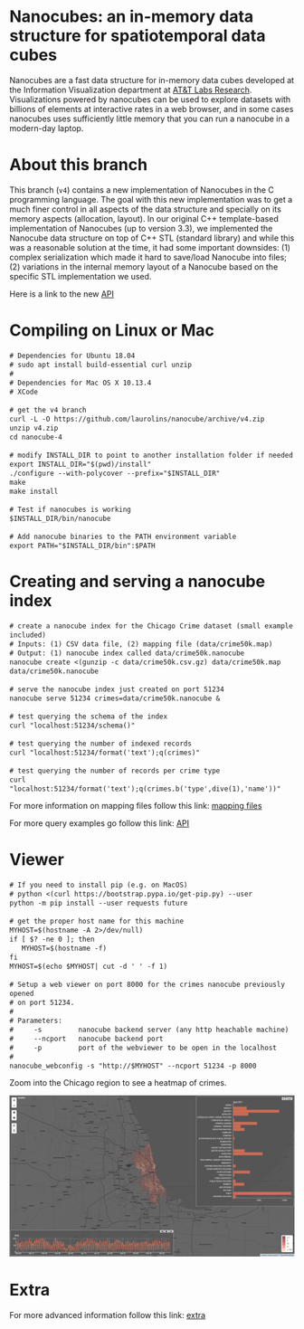 # Nanocubes: an in-memory data structure for spatiotemporal data cubes

Nanocubes are a fast data structure for in-memory data cubes developed at the Information Visualization department at [AT&T Labs Research](http://www.research.att.com). Visualizations powered by nanocubes can be used to explore datasets with billions of elements at interactive rates in a web browser, and in some cases nanocubes uses sufficiently little memory that you can run a nanocube in a modern-day laptop.

# About this branch

This branch (`v4`) contains a new implementation of Nanocubes in the C programming language. The goal with this new implementation was to get a much finer control in all aspects of the data structure and specially on its memory aspects (allocation, layout). In our original C++ template-based implementation of Nanocubes (up to version 3.3), we implemented the Nanocube data structure on top of C++ STL (standard library) and while this was a reasonable solution at the time, it had some important downsides: (1) complex serialization which made it hard to save/load Nanocube into files; (2) variations in the internal memory layout of a Nanocube based on the specific STL implementation we used.

Here is a link to the new [API](/api/README.md)

# Compiling on Linux or Mac

```shell
# Dependencies for Ubuntu 18.04
# sudo apt install build-essential curl unzip
#
# Dependencies for Mac OS X 10.13.4
# XCode

# get the v4 branch
curl -L -O https://github.com/laurolins/nanocube/archive/v4.zip
unzip v4.zip
cd nanocube-4

# modify INSTALL_DIR to point to another installation folder if needed
export INSTALL_DIR="$(pwd)/install"
./configure --with-polycover --prefix="$INSTALL_DIR"
make
make install

# Test if nanocubes is working
$INSTALL_DIR/bin/nanocube

# Add nanocube binaries to the PATH environment variable
export PATH="$INSTALL_DIR/bin":$PATH
```

# Creating and serving a nanocube index

```shell
# create a nanocube index for the Chicago Crime dataset (small example included)
# Inputs: (1) CSV data file, (2) mapping file (data/crime50k.map)
# Output: (1) nanocube index called data/crime50k.nanocube
nanocube create <(gunzip -c data/crime50k.csv.gz) data/crime50k.map data/crime50k.nanocube

# serve the nanocube index just created on port 51234
nanocube serve 51234 crimes=data/crime50k.nanocube &

# test querying the schema of the index
curl "localhost:51234/schema()"

# test querying the number of indexed records
curl "localhost:51234/format('text');q(crimes)"

# test querying the number of records per crime type
curl "localhost:51234/format('text');q(crimes.b('type',dive(1),'name'))"

```

For more information on mapping files follow this link: [mapping files](/MAPPING.md)

For more query examples go follow this link: [API](/api/README.md)

# Viewer

```shell
# If you need to install pip (e.g. on MacOS)
# python <(curl https://bootstrap.pypa.io/get-pip.py) --user
python -m pip install --user requests future

# get the proper host name for this machine
MYHOST=$(hostname -A 2>/dev/null)
if [ $? -ne 0 ]; then
   MYHOST=$(hostname -f)
fi
MYHOST=$(echo $MYHOST| cut -d ' ' -f 1)

# Setup a web viewer on port 8000 for the crimes nanocube previously opened 
# on port 51234.
#
# Parameters:
#     -s         nanocube backend server (any http heachable machine)
#     --ncport   nanocube backend port
#     -p         port of the webviewer to be open in the localhost
#
nanocube_webconfig -s "http://$MYHOST" --ncport 51234 -p 8000
```

Zoom into the Chicago region to see a heatmap of crimes.

![image](./doc/chicago_crime.png)

# Extra

For more advanced information follow this link: [extra](/EXTRA.md)


